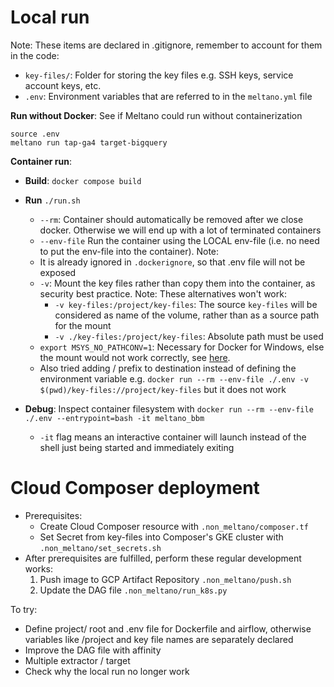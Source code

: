 # Local run
Note: These items are declared in .gitignore, remember to account for them in the code:
   - `key-files/`: Folder for storing the key files e.g. SSH keys, service account keys, etc.
   - `.env`: Environment variables that are referred to in the `meltano.yml` file

**Run without Docker**: See if Meltano could run without containerization
```
source .env
meltano run tap-ga4 target-bigquery
```
**Container run**: 
- **Build**: `docker compose build`
- **Run** `./run.sh`
   - `--rm`: Container should automatically be removed after we close docker. Otherwise we will end up with a lot of terminated containers
   - `--env-file` Run the container using the LOCAL env-file (i.e. no need to put the env-file into the container). Note:
    - It is already ignored in `.dockerignore`, so that .env file will not be exposed
   - `-v`: Mount the key files rather than copy them into the container, as security best practice. Note: These alternatives won't work:
      - `-v key-files:/project/key-files`: The source `key-files` will be considered as name of the volume, rather than as a source path for the mount
      - `-v ./key-files:/project/key-files`: Absolute path must be used
   - `export MSYS_NO_PATHCONV=1`: Necessary for Docker for Windows, else the mount would not work correctly, see [here](https://stackoverflow.com/questions/48427366/docker-build-command-add-c-program-files-git-to-the-path-passed-as-build-argu).
    - Also tried adding / prefix to destination instead of defining the environment variable e.g. `docker run --rm --env-file ./.env -v $(pwd)/key-files://project/key-files` but it does not work

 - **Debug**: Inspect container filesystem with `docker run --rm --env-file ./.env --entrypoint=bash -it meltano_bbm`
   - `-it` flag means an interactive container will launch instead of the shell just being started and immediately exiting


# Cloud Composer deployment
- Prerequisites:
   - Create Cloud Composer resource with `.non_meltano/composer.tf`
   - Set Secret from key-files into Composer's GKE cluster with `.non_meltano/set_secrets.sh`
- After prerequisites are fulfilled, perform these regular development works:
   1. Push image to GCP Artifact Repository `.non_meltano/push.sh`
   2. Update the DAG file `.non_meltano/run_k8s.py`

To try:
 - Define project/ root and .env file for Dockerfile and airflow, otherwise variables like /project and key file names are separately declared
 - Improve the DAG file with affinity
- Multiple extractor / target
- Check why the local run no longer work